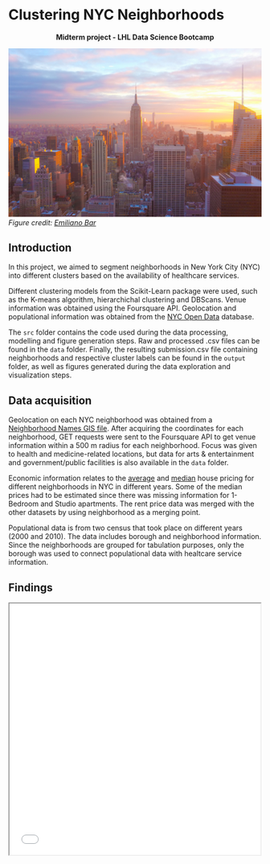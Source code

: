 # Clustering NYC Neighborhoods
<p style="text-align: center;"><b> Midterm project - LHL Data Science Bootcamp </b></p>

![New York City](/emiliano-bar-kheTI8pIywU-unsplash.jpg)
_Figure credit: [Emiliano Bar](https://unsplash.com/photos/kheTI8pIywU?utm_source=unsplash&utm_medium=referral&utm_content=creditShareLink)_

## Introduction
In this project, we aimed to segment neighborhoods in New York City (NYC) into different clusters based on the availability of healthcare services. 

Different clustering models from the Scikit-Learn package were used, such as the K-means algorithm, hierarchichal clustering and DBScans. Venue information was obtained using the Foursquare API. Geolocation and populational information was obtained from the [NYC Open Data](https://data.cityofnewyork.us/) database.

The ```src``` folder contains the code used during the data processing, modelling and figure generation steps. Raw and processed .csv files can be found in the ```data``` folder. Finally, the resulting submission.csv file containing neighborhoods and respective cluster labels can be found in the ```output``` folder, as well as figures generated during the data exploration and visualization steps.  

## Data acquisition
Geolocation on each NYC neighborhood was obtained from a [Neighborhood Names GIS file](https://drive.google.com/file/d/16hGHxuPHDVVwlHhiZ5pFoNMfmGjh_JYb/view?usp=sharing). After acquiring the coordinates for each neighborhood, GET requests were sent to the Foursquare API to get venue information within a 500 m radius for each neighborhood. Focus was given to health and medicine-related locations, but data for arts & entertainment and government/public facilities is also available in the ```data``` folder. 

Economic information relates to the [average](https://drive.google.com/file/d/17kDaedI8cBoZz8rKY7yZ0N-QNSLChQWR/view?usp=sharing) and [median](https://drive.google.com/file/d/1EyXSpnV--2iYmYzlGZmMgonbW9jzJdcv/view?usp=sharing) house pricing for different neighborhoods in NYC in different years. Some of the median prices had to be estimated since there was missing information for 1-Bedroom and Studio apartments. The rent price data was merged with the other datasets by using neighborhood as a merging point. 

Populational data is from two census that took place on different years (2000 and 2010). The data includes borough and neighborhood information. Since the neighborhoods are grouped for tabulation purposes, only the borough was used to connect populational data with healtcare service information. 

## Findings

<iframe src="Most_Common_Category_Clusters.HTML" height="500" width="500"></iframe>